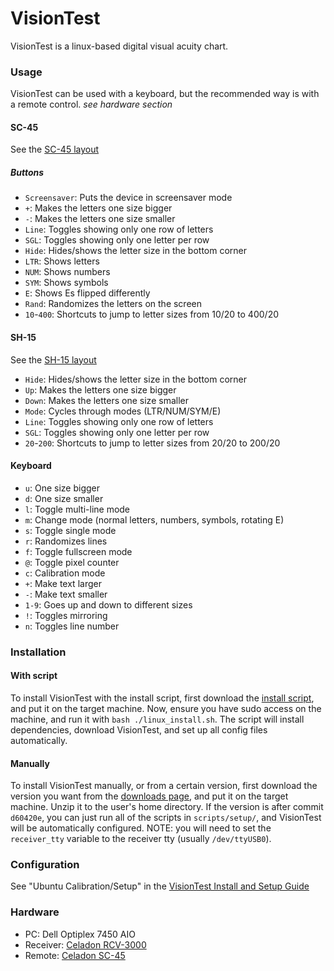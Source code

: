 # VisionTest

VisionTest is a linux-based digital visual acuity chart.

### Usage
VisionTest can be used with a keyboard, but the recommended way is with a remote control. *see hardware section*

#### SC-45
See the [SC-45 layout](https://raw.githubusercontent.com/Matthiasclee/VisionTest/master/Remote%20Layouts/SC-45%20layout.pdf)

##### Buttons
* `Screensaver`: Puts the device in screensaver mode
* `+`: Makes the letters one size bigger
* `-`: Makes the letters one size smaller
* `Line`: Toggles showing only one row of letters
* `SGL`: Toggles showing only one letter per row
* `Hide`: Hides/shows the letter size in the bottom corner
* `LTR`: Shows letters
* `NUM`: Shows numbers
* `SYM`: Shows symbols
* `E`: Shows Es flipped differently
* `Rand`: Randomizes the letters on the screen
* `10`-`400`: Shortcuts to jump to letter sizes from 10/20 to 400/20

#### SH-15
See the [SH-15 layout](https://raw.githubusercontent.com/Matthiasclee/VisionTest/master/Remote%20Layouts/SH-15%20layout.pdf)
* `Hide`: Hides/shows the letter size in the bottom corner
* `Up`: Makes the letters one size bigger
* `Down`: Makes the letters one size smaller
* `Mode`: Cycles through modes (LTR/NUM/SYM/E)
* `Line`: Toggles showing only one row of letters
* `SGL`: Toggles showing only one letter per row
* `20`-`200`: Shortcuts to jump to letter sizes from 20/20 to 200/20

#### Keyboard
* `u`: One size bigger
* `d`: One size smaller
* `l`: Toggle multi-line mode
* `m`: Change mode (normal letters, numbers, symbols, rotating E)
* `s`: Toggle single mode
* `r`: Randomizes lines
* `f`: Toggle fullscreen mode
* `@`: Toggle pixel counter
* `c`: Calibration mode
* `+`: Make text larger
* `-`: Make text smaller
* `1-9`: Goes up and down to different sizes
* `!`: Toggles mirroring
* `n`: Toggles line number

### Installation

#### With script
To install VisionTest with the install script, first download the [install script](https://raw.githubusercontent.com/Matthiasclee/VisionTest/master/scripts/linux_install.sh), and put it on the target machine.
Now, ensure you have sudo access on the machine, and run it with `bash ./linux_install.sh`. The script will install dependencies, download VisionTest, and set up all config files automatically.

#### Manually
To install VisionTest manually, or from a certain version, first download the version you want from the [downloads page](https://visiontest.matthiasclee.com/downloads.html), and put it on the target machine.
Unzip it to the user's home directory. If the version is after commit `d60420e`, you can just run all of the scripts in `scripts/setup/`, and VisionTest will be automatically configured. NOTE: you will need to set the `receiver_tty` variable to the receiver tty (usually `/dev/ttyUSB0`).

### Configuration
See "Ubuntu Calibration/Setup" in the [VisionTest Install and Setup Guide](https://github.com/Matthiasclee/VisionTest/blob/master/docs/VisionTest%20install%20guide.pdf)

### Hardware
* PC: Dell Optiplex 7450 AIO
* Receiver: [Celadon RCV-3000](http://www.celadon.com/infrared-receiver-specs/RCV-3000_USB_receiver_specs.html)
* Remote: [Celadon SC-45](http://www.celadon.com/remote-control-specs/SC-45-remote-control.htm)
